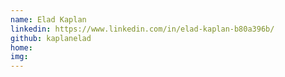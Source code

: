 ```yaml
---
name: Elad Kaplan
linkedin: https://www.linkedin.com/in/elad-kaplan-b80a396b/
github: kaplanelad
home:
img:
---
```

